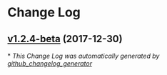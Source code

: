 # Change Log

## [v1.2.4-beta](https://github.com/dougtq/typedAPI/tree/v1.2.4-beta) (2017-12-30)


\* *This Change Log was automatically generated by [github_changelog_generator](https://github.com/skywinder/Github-Changelog-Generator)*